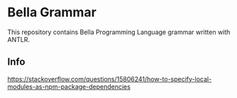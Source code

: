 # Bella Grammar

This repository contains Bella Programming Language grammar written with ANTLR.

## Info

<https://stackoverflow.com/questions/15806241/how-to-specify-local-modules-as-npm-package-dependencies>
